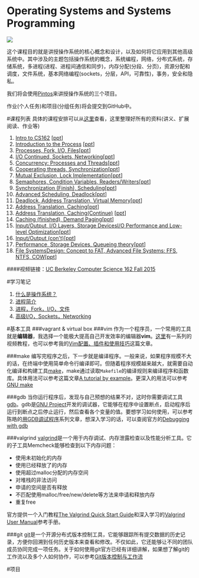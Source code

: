 # Operating Systems and Systems Programming
![](https://raw.githubusercontent.com/samlaudev/Learning-Operating-Systems/master/ScreenShots/Unix-History.png)


这个课程目的就是讲授操作系统的核心概念和设计，以及如何将它应用到其他高级系统中。其中涉及的主题包括操作系统的概念，系统编程，网络，分布式系统，存储系统，多进程(进程、进程间通信和同步)，内存分配(分段、分页)，资源分配和调度，文件系统，基本网络编程(sockets，分层，API，可靠性)，事务，安全和隐私。

我们将会使用[Pintos](https://cs162.eecs.berkeley.edu/projects/general/logistics/)来讲授操作系统的三个项目。

作业(个人任务)和项目(分组任务)将会提交到GitHub中。


#课程列表
具体的课程安排可以从[这里](https://cs162.eecs.berkeley.edu)查看，这里整理好所有的资料(讲义、扩展阅读、作业等)


1. [Intro to CS162](https://raw.githubusercontent.com/samlaudev/Learning-Operating-Systems/master/Handouts/PDF/Lecture%201-%20What%20is%20an%20Operating%20System.pdf) [[ppt](https://github.com/samlaudev/Learning-Operating-Systems/raw/a0262dc3370d4f0eb890b8c8b07a1e9857581dec/Handouts/PPT/Lecture%201-%20What%20is%20an%20Operating%20System.pptx)]
2. [Introduction to the Process](https://raw.githubusercontent.com/samlaudev/Learning-Operating-Systems/master/Handouts/PDF/Lecture%202-%20Introduction%20to%20Process.pdf) [[ppt](https://raw.githubusercontent.com/samlaudev/Learning-Operating-Systems/master/Handouts/PPT/Lecture%202-%20Introduction%20to%20Process.pptx)]
3. [Processes, Fork, I/O, Files](https://github.com/samlaudev/Learning-Operating-Systems/raw/master/Handouts/PDF/Lecture%203-%20Processes%2C%20Fork%2C%20I:O%2C%20Files.pdf)[[ppt](https://github.com/samlaudev/Learning-Operating-Systems/raw/master/Handouts/PPT/Lecture%203-%20Processes%2C%20Fork%2C%20I:O%2C%20Files.pptx)]
4. [I/O Continued, Sockets, Networking](https://github.com/samlaudev/Learning-Operating-Systems/raw/master/Handouts/PDF/Lecture%204-%20I:O%20Continued%2C%20Sockets%2C%20Networking.pdf)[[ppt](https://github.com/samlaudev/Learning-Operating-Systems/raw/master/Handouts/PPT/Lecture%204-%20I:O%20Continued%2C%20Sockets%2C%20Networking.pptx)]
5. [Concurrency: Processes and Threads](https://github.com/samlaudev/Learning-Operating-Systems/raw/master/Handouts/PDF/Lecture%205-%20Concurrency%20Processes%20and%20Threads.pdf)[[ppt](https://github.com/samlaudev/Learning-Operating-Systems/raw/master/Handouts/PPT/Lecture%205-%20Concurrency%20Processes%20and%20Threads.pptx)]
6. [Cooperating threads, Synchronization](https://github.com/samlaudev/Learning-Operating-Systems/raw/master/Handouts/PDF/Lecture%206-%20Cooperating%20threads%2C%20Synchronization.pdf)[[ppt](https://github.com/samlaudev/Learning-Operating-Systems/raw/master/Handouts/PPT/Lecture%206-%20Cooperating%20threads%2C%20Synchronization.pptx)]
7. [Mutual Exclusion, Lock Implementation](https://github.com/samlaudev/Learning-Operating-Systems/raw/master/Handouts/PDF/Lecture%207-%20Mutual%20Exclusion%2C%20Lock%20Implementation.pdf)[[ppt](https://github.com/samlaudev/Learning-Operating-Systems/raw/master/Handouts/PPT/Lecture%207-%20Mutual%20Exclusion%2C%20Lock%20Implementation.pptx)]
8. [Semaphores, Condition Variables, Readers/Writers](https://github.com/samlaudev/Learning-Operating-Systems/raw/master/Handouts/PDF/Lecture%208-%20Semaphores%2C%20Condition%20Variables%2C%20Readers:Writers.pdf)[[ppt](https://github.com/samlaudev/Learning-Operating-Systems/raw/master/Handouts/PPT/Lecture%208-%20Semaphores%2C%20Condition%20Variables%2C%20Readers:Writers.pptx)]
9. [Synchronization (Finish), Scheduling](https://github.com/samlaudev/Learning-Operating-Systems/raw/master/Handouts/PDF/Lecture%209-%20Synchronization%20(Finish)%2C%20Scheduling.pdf)[[ppt](https://github.com/samlaudev/Learning-Operating-Systems/raw/master/Handouts/PPT/Lecture%209-%20Synchronization%20(Finish)%2C%20Scheduling.pptx)]
10. [Advanced Scheduling, Deadlock](https://github.com/samlaudev/Learning-Operating-Systems/raw/master/Handouts/PDF/Lecture%2010-%20Advanced%20Scheduling%2C%20Deadlock.pdf)[[ppt](https://github.com/samlaudev/Learning-Operating-Systems/raw/master/Handouts/PPT/Lecture%2010-%20Advanced%20Scheduling%2C%20Deadlock.pptx)]
11. [Deadlock, Address Translation, Virtual Memory](https://github.com/samlaudev/Learning-Operating-Systems/raw/master/Handouts/PDF/Lecture%2011-%20Deadlock%2C%20Address%20Translation%2C%20Virtual%20Memory.pdf)[[ppt](https://github.com/samlaudev/Learning-Operating-Systems/raw/master/Handouts/PPT/Lecture%2011-%20Deadlock%2C%20Address%20Translation%2C%20Virtual%20Memory.pptx)]
12. [Address Translation, Caching](https://github.com/samlaudev/Learning-Operating-Systems/raw/master/Handouts/PDF/Lecture%2012-%20Address%20Translation%2C%20Caching.pdf)[[ppt](https://github.com/samlaudev/Learning-Operating-Systems/raw/master/Handouts/PPT/Lecture%2012-%20Address%20Translation%2C%20Caching.pptx)]
13. [Address Translation, Caching(Continue)](https://github.com/samlaudev/Learning-Operating-Systems/raw/master/Handouts/PDF/Lecture%2013-%20Address%20Translation%2C%20Caching%20Continue.pdf) [[ppt](https://github.com/samlaudev/Learning-Operating-Systems/raw/master/Handouts/PPT/Lecture%2013-%20Address%20Translation%2C%20Caching%20Continue.pptx)]
14. [Caching (finished), Demand Paging](https://github.com/samlaudev/Learning-Operating-Systems/raw/master/Handouts/PDF/Lecture%2014-%20Caching%2C%20Demand%20Paging.pdf)[[ppt](https://github.com/samlaudev/Learning-Operating-Systems/raw/master/Handouts/PPT/Lecture%2014-%20Caching%2C%20Demand%20Paging.pptx)]
15. [Input/Output, I/O Layers, Storage DevicesI/O Performance and Low-level Optimization](https://github.com/samlaudev/Learning-Operating-Systems/raw/master/Handouts/PDF/Lecture%2015-%20Input:Output%2C%20I:O%20Layers%2C%20Storage%20DevicesI:O%20Performance%20and%20Low-level%20Optimization.pdf)[[ppt](https://github.com/samlaudev/Learning-Operating-Systems/raw/master/Handouts/PPT/Lecture%2015-%20Input:Output%2C%20I:O%20Layers%2C%20Storage%20DevicesI:O%20Performance%20and%20Low-level%20Optimization.pptx)]
16. [Input/Output (con't)](https://github.com/samlaudev/Learning-Operating-Systems/raw/master/Handouts/PDF/Lecture%2016-%20Input:Output%20Continue.pdf)[[ppt](https://github.com/samlaudev/Learning-Operating-Systems/raw/master/Handouts/PPT/Lecture%2016-%20Input:Output%20Continue.pptx)]
17. [Performance, Storage Devices, Queueing theory](https://github.com/samlaudev/Learning-Operating-Systems/raw/master/Handouts/PDF/Lecture%2017-%20Performance%2C%20Storage%20Devices%2C%20Queueing%20theory.pdf)[[ppt](https://github.com/samlaudev/Learning-Operating-Systems/raw/master/Handouts/PPT/Lecture%2017-%20Performance%2C%20Storage%20Devices%2C%20Queueing%20theory.pptx)]
18. [File SystemsDesign: Concept to FAT, Advanced File Systems: FFS, NTFS, COW](https://github.com/samlaudev/Learning-Operating-Systems/raw/master/Handouts/PDF/Lecture%2018-%20File%20Systems%20Design-Concept%20to%20FAT%2C%20Advanced%20File%20Systems-FFS%2C%20NTFS%2C%20COW.pdf)[[ppt](https://github.com/samlaudev/Learning-Operating-Systems/raw/master/Handouts/PPT/Lecture%2018-%20File%20Systems%20Design-Concept%20to%20FAT%2C%20Advanced%20File%20Systems-FFS%2C%20NTFS%2C%20COW.pptx)]

####视频链接：[UC Berkeley Computer Science 162 Fall 2015](https://www.youtube.com/watch?v=1IcZB26STUE&list=PLmJS5QR6Sdxy4XHQ5A__3irZvSQh1yI8V)



#学习笔记
1. [什么是操作系统？](https://github.com/samlaudev/Learning-Operating-Systems/blob/master/Blogs/2015-10-12/2015-10-12-What's-Operating-System.md)
2. [进程简介](https://github.com/samlaudev/Learning-Operating-Systems/blob/master/Blogs/2015-10-16/2015-10-16-Introduction-to-the-Process.md)
3. [进程，Fork，I/O，文件](https://github.com/samlaudev/Learning-Operating-Systems/blob/master/Blogs/2015-10-30/2015-10-30-Processes%2C%20Fork%2C%20I:O%2C%20Files.md)
4. [高级I/O，Sockets，Networking](https://github.com/samlaudev/Learning-Operating-Systems/blob/master/Blogs/2015-11-5/2015-11-5-I:O%20Continued%2C%20Sockets%2C%20Networking.md)

#基本工具
###vagrant & virtual box
###vim
作为一个程序员，一个常用的工具就是**编辑器**，我选择一个能极大提高自己开发效率的编辑器**vim**。[这里](http://derekwyatt.org/vim/tutorials/)有一系列的视频教程，也可以参考我的[Vim配置、插件和使用技巧](http://www.jianshu.com/p/a0b452f8f720)这篇文章。

###make
编写完程序之后，下一步就是编译程序。一般来说，如果程序规模不大的话，在终端中使用简单命令行编译即可。但随着程序规模越来越大，就需要自动化编译和构建工具[make](https://en.wikipedia.org/wiki/Make_(software))，make通过读取`Makefile`的编译规则来编译程序和函数库。具体用法可以参考这篇文章[A tutorial by example](http://mrbook.org/blog/?s=make)。更深入的用法可以参考[GNU make](http://www.gnu.org/software/make/manual/make.html)

###gdb
当你运行程序后，发现与自己预想的结果不对，这时你需要调试工具[gdb](https://sourceware.org/gdb/)。gdb是[GNU Project](https://en.wikipedia.org/wiki/GNU)开发的调试器，它能够在程序中设置断点，启动程序后运行到断点之后停止运行，然后查看各个变量的值。要想学习如何使用，可以参考陈皓的[用GDB调试程序](http://blog.csdn.net/haoel/article/category/9197)系列文章，想深入学习的话，可以查阅官方的[Debugging with gdb](https://sourceware.org/gdb/current/onlinedocs/gdb/)

###valgrind
[valgrind](http://www.valgrind.org)是一个用于内存调试、内存泄露检查以及性能分析工具。它的子工具Memcheck能够检查到以下内存问题：
* 使用未初始化的内存
* 使用已经释放了的内存
* 使用超过malloc分配的内存空间
* 对堆栈的非法访问
* 申请的空间是否有释放
* 不匹配使用malloc/free/new/delete等方法来申请和释放内存
* 重复free

官方提供一个入门教程[The Valgrind Quick Start Guide](http://www.valgrind.org/docs/manual/QuickStart.html)和深入学习的[Valgrind User Manual](http://www.valgrind.org/docs/manual/manual.html)参考手册。

###git
[git](http://www.git-scm.com)是一个开源分布式版本控制工具，它能够跟踪所有提交数据的历史记录，方便你回溯到任何历史版本来查看和修改。不仅如此，它还能够让不同的团队成员协同完成一项任务。关于如何使用git官方已经有详细讲解，如果想了解git的工作流以及多个人如何协作，可以参考[Git版本控制与工作流](http://www.jianshu.com/p/67afe711c731)


#项目
